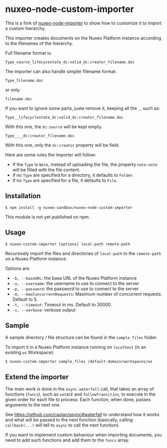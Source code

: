 # nuxeo-node-custom-importer

This is a fork of [nuxeo-node-importer](https://github.com/troger/nuxeo-node-importer) to show how to customize it to import a custom hierarchy.

This importer creates documents on the Nuxeo Platform instance according to the filenames of the hierarchy.

Full filename format is:

    Type_source_lifecycestate_dc:valid_dc:creator_filename.doc

The importer can also handle simpler filename format:

    Type_filename.doc

or only:

    filename.doc

If you want to ignore some parts, juste remove it, keeping all the `_`, such as:

    Type__lifecyclestate_dc:valid_dc:creator_filename.doc

With this one, the `dc:source` will be kept empty.

    Type____dc:creator_filename.doc

With this one, only the `dc:creator` property will be field.


Here are some rules the importer will follow:

- If the `Type` is `Note`, instead of uploading the file, the property `note:note` will be filled with the file content.
- if no `Type` are specified for a directory, it defaults to `Folder`.
- if no `Type` are specified for a file, it defaults to `File`.


## Installation

    $ npm install -g nuxeo-sandbox/nuxeo-node-custom-importer

This module is not yet published on npm.

## Usage

    $ nuxeo-custom-importer [options] local-path remote-path

Recursively import the files and directories of `local-path` to the `remote-path` on a Nuxeo Platform instance.

Options are:

- `-b, --baseURL`: the base URL of the Nuxeo Platform instance
- `-u, --username`: the username to use to connect to the server
- `-p, --password`: the password to use to connect to the server
- `-m, --maxConcurrentRequests`: Maximum number of concurrent requests. Default to 5.
- `-t, --timeout`: Timeout in ms. Default to 30000.
- `-v, --verbose`: verbose output

## Sample

A sample directory / file structure can be found in the `sample_files` folder.

To import it in a Nuxeo Platform instance running on `localhost` (in an existing `ws` Workspace):

    $ nuxeo-custom-importer sample_files /default-domain/workspaces/ws
    
## Extend the importer

The main work is done in the `async.waterfall` call, that takes an array of functions (`funcs`), such as `setACE` and `followTransition`, to execute in the given order for each file to process. Each function, when done, passes arguments to the next one.

See https://github.com/caolan/async#waterfall to understand how it works and what will be passed to the next function (basically, calling `callback(...)` will tell to `async` to call the next function).

If you want to implement custom behaviour when importing documents, you need to add such functions and add them to the `funcs` array.
